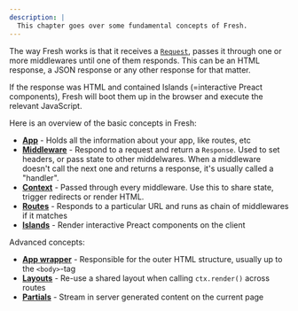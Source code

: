 ```yaml
---
description: |
  This chapter goes over some fundamental concepts of Fresh.
---
```


The way Fresh works is that it receives a
[`Request`](https://developer.mozilla.org/en-US/docs/Web/API/Request), passes it
through one or more middlewares until one of them responds. This can be an HTML
response, a JSON response or any other response for that matter.

If the response was HTML and contained Islands (=interactive Preact components),
Fresh will boot them up in the browser and execute the relevant JavaScript.

Here is an overview of the basic concepts in Fresh:

- [**App**](/docs/canary/concepts/app) - Holds all the information about your
  app, like routes, etc
- [**Middleware**](/docs/canary/concepts/middleware) - Respond to a request and
  return a `Response`. Used to set headers, or pass state to other middelwares.
  When a middleware doesn't call the next one and returns a response, it's
  usually called a "handler".
- [**Context**](/docs/canary/context) - Passed through every middleware. Use
  this to share state, trigger redirects or render HTML.
- [**Routes**](/docs/canary/routes) - Responds to a particular URL and runs as
  chain of middlewares if it matches
- [**Islands**](/docs/canary/concepts/islands) - Render interactive Preact
  components on the client

Advanced concepts:

- [**App wrapper**](/docs/canary/advanced/app-wrapper) - Responsible for the
  outer HTML structure, usually up to the `<body>`-tag
- [**Layouts**](/docs/canary/advanced/layouts) - Re-use a shared layout when
  calling `ctx.render()` across routes
- [**Partials**](/docs/canary/advanced/partials) - Stream in server generated
  content on the current page
